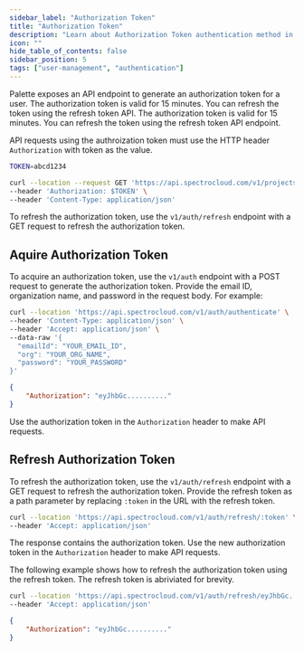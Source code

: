 ```yaml
---
sidebar_label: "Authorization Token"
title: "Authorization Token"
description: "Learn about Authorization Token authentication method in Palette."
icon: ""
hide_table_of_contents: false
sidebar_position: 5
tags: ["user-management", "authentication"]
---
```


Palette exposes an API endpoint to generate an authorization token for a user. The authorization token is valid for 15 minutes. You can refresh the token using the refresh token API. The authorization token is valid for 15 minutes. You can refresh the token using the refresh token API endpoint.

API requests using the authroization token must use the HTTP header `Authorization` with token as the value.

```bash
TOKEN=abcd1234
```

```bash
curl --location --request GET 'https://api.spectrocloud.com/v1/projects/alert' \
--header 'Authorization: $TOKEN' \
--header 'Content-Type: application/json' 
```


To refresh the authorization token, use the `v1/auth/refresh` endpoint with a GET request to refresh the authorization token.


## Aquire Authorization Token

To acquire an authorization token, use the `v1/auth` endpoint with a POST request to generate the authorization token. Provide the email ID, organization name, and password in the request body. For example:

```bash
curl --location 'https://api.spectrocloud.com/v1/auth/authenticate' \
--header 'Content-Type: application/json' \
--header 'Accept: application/json' \
--data-raw '{
  "emailId": "YOUR_EMAIL_ID",
  "org": "YOUR_ORG_NAME",
  "password": "YOUR_PASSWORD"
}'
```

```json hideClipboard
{
    "Authorization": "eyJhbGc.........."
}
```

Use the authorization token in the `Authorization` header to make API requests.


## Refresh Authorization Token

To refresh the authorization token, use the `v1/auth/refresh` endpoint with a GET request to refresh the authorization token. Provide the refresh token as a path parameter by replacing `:token` in the URL with the refresh token. 

```bash
curl --location 'https://api.spectrocloud.com/v1/auth/refresh/:token' \
--header 'Accept: application/json' 
```


The response contains the authorization token. Use the new authorization token in the `Authorization` header to make API requests.


The following example shows how to refresh the authorization token using the refresh token. The refresh token is abriviated for brevity.

```bash hideClipboard
curl --location 'https://api.spectrocloud.com/v1/auth/refresh/eyJhbGc..........' \
--header 'Accept: application/json' 
```

```json hideClipboard
{
    "Authorization": "eyJhbGc.........."
}
```